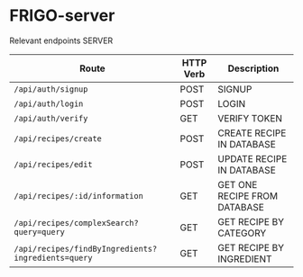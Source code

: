 # FRIGO-server


Relevant endpoints SERVER

| Route                                               | HTTP Verb  | Description                     |
| --------------------------------------------------- | ---------- | ------------------------------- |
| `/api/auth/signup`                                  | POST       | SIGNUP                          |
| `/api/auth/login`                                   | POST       | LOGIN                           |
| `/api/auth/verify`                                  | GET        | VERIFY TOKEN                    |
| `/api/recipes/create`                               | POST       | CREATE RECIPE IN DATABASE       |
| `/api/recipes/edit`                                 | POST       | UPDATE RECIPE IN DATABASE       |
| `/api/recipes/:id/information`                      | GET        | GET ONE RECIPE FROM DATABASE    |
| `/api/recipes/complexSearch?query=query`            | GET        | GET RECIPE BY CATEGORY          |
| `/api/recipes/findByIngredients?ingredients=query`  | GET        | GET RECIPE BY INGREDIENT        |


<!-- PREGUNTAR SI ES NECESARIO QUE NUESTRAS RUTAS SEAN IGUALES A LAS DE LA LLAMADA A LA API -->


